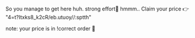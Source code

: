 So you manage to get here huh. strong effort👏
hmmm..
Claim your price 👉 "4=t?Itxks8_k2cR/eb.utuoy//:sptth"

note: your price is in !correct order 🤭
